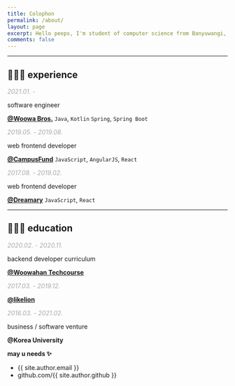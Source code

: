 ```yaml
---
title: Colophon
permalink: /about/
layout: page
excerpt: Hello peeps, I'm student of computer science from Banyuwangi, living in Jogjakarta. This blog for documentation about my programming journey, running on jekyll, hosting on netlify and using my own simple theme.
comments: false
---
```


---
## 👨🏻‍💻 experience

<span style="color: #aaa">_2021.01. -_</span>

software engineer

[**@Woowa Bros.**](https://woowahan.com/)
`Java`, `Kotlin` `Spring`, `Spring Boot`

<span style="color: #aaa">_2019.05. - 2019.08._</span>

web frontend developer

[**@CampusFund**](https://campusfund.net/)
`JavaScript`, `AngularJS`, `React`

<span style="color: #aaa">_2017.08. - 2019.02._</span>

web frontend developer

[**@Dreamary**](https://www.dreamary.net/)
`JavaScript`, `React`

---

## 👨🏻‍🎓 education

<span style="color: #aaa">_2020.02. - 2020.11._</span>

backend developer curriculum

[**@Woowahan Techcourse**](https://woowacourse.github.io/)

<span style="color: #aaa">_2017.03. - 2019.12._</span>

[**@likelion**](https://www.facebook.com/LikelionKU)

<span style="color: #aaa">_2016.03. - 2021.02._</span>

business / software venture

**@Korea University**

**may u needs ✨**

- {{ site.author.email }}
- github.com/{{ site.author.github }}
